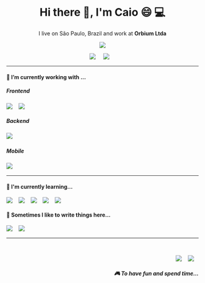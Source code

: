 <h1 align='center'> Hi there 👋, I'm Caio 😄 💻 </h1>

<p align='center'>
  I live on São Paulo, Brazil and work at <b>Orbium Ltda</b> 
</p>



<p align='center'>
  <a href="#"><img src="https://visitor-badge.glitch.me/badge?page_id=CaioRagazzi.CaioRagazzi"></a>
</p>




<p align='center'>
  <a href="https://www.linkedin.com/in/caioragazzi/"><img src="https://img.shields.io/badge/linkedin-%230077B5.svg?&style=for-the-badge&logo=linkedin&logoColor=white" /></a>&nbsp;&nbsp;&nbsp;&nbsp;
  <a href="mailto:ca.ragazzi@gmail.com?subject=Olá%20Caio"><img src="https://img.shields.io/badge/gmail-%23D14836.svg?&style=for-the-badge&logo=gmail&logoColor=white" /></a>&nbsp;&nbsp;&nbsp;&nbsp;

</p>


<hr>

<p align='center'>

<h4 id="headers" > 🔭 I’m currently working with ...</h4>

<div id="row1">

<div class="column-left">

  <p align='center'>
    <h5> Frontend</h5>
    <img src="https://img.shields.io/badge/Angular5%20-%23e34f26.svg?&style=for-the-badge&logo=angular&logoColor=white" />&nbsp;&nbsp;&nbsp;
    <img src="https://img.shields.io/badge/VueJs%20-%23e34f26.svg?&style=for-the-badge&logo=vue.js&color=green&logoColor=white" />&nbsp;&nbsp;&nbsp;
  </p>

</div>

<div class="column-right">

  <p align='center'>
    <h5>Backend</h5>
    <img src="https://img.shields.io/badge/.Net%20Core%20-%231572B6.svg?&style=for-the-badge&logo=.net&logoColor=white" />&nbsp;&nbsp;&nbsp;
  </p>
</div>

<div class="column-right">

  <p align='center'>
    <h5>Mobile</h5>
    <img src="https://img.shields.io/badge/React%20Native-%231572B6.svg?&style=for-the-badge&logo=react&logoColor=white" />&nbsp;&nbsp;&nbsp;
  </p>
</div>

</div>

<hr>

<div id="row2">

<div class="column-left">
  <p align='center'>
    <h4>🌱 I'm currently learning...</h4>
    <img src="https://img.shields.io/badge/react%20-%2361DAFB.svg?&style=for-the-badge&logo=react&logoColor=white" />&nbsp;&nbsp;&nbsp;
    <img src="https://img.shields.io/badge/node.js%20-%23339933.svg?&style=for-the-badge&logo=node.js&logoColor=white" />&nbsp;&nbsp;&nbsp;
    <img src="https://img.shields.io/badge/sass%20-%23cc6699.svg?&style=for-the-badge&logo=sass&logoColor=white" />&nbsp;&nbsp;&nbsp;
    <img src="https://img.shields.io/badge/styledcomponents%20-%23db7093.svg?&style=for-the-badge&logo=styled-components&logoColor=white" />&nbsp;&nbsp;&nbsp;
    <img src="https://img.shields.io/badge/jest%20-%23c21325.svg?&style=for-the-badge&logo=jest&logoColor=white" />&nbsp;&nbsp;&nbsp;
  </p>
</div>


<div align="left" >

  <p align='right'>
    <h4>💬 Sometimes I like to write things here...</h4>
    <a href="https://dev.to/stefanyvasc"><img src="https://img.shields.io/badge/DEV.TO-%230A0A0A.svg?&style=for-the-badge&logo=dev-dot-to&logoColor=white" /></a>&nbsp;&nbsp;&nbsp;
    <a href="https://medium.com/@stefany.vasc.sa"><img src="https://img.shields.io/badge/medium-%2312100E.svg?&style=for-the-badge&logo=medium&logoColor=white" /></a>&nbsp;&nbsp;&nbsp;
  </p>
  
</div>

<hr>




</div>

<br>
<p align="right">
    <a href="https://open.spotify.com/playlist/2w8GYqYdH6ve3g0nGcJcgE?si=7bCl8yynR2Saz4VPR6mDXQ"><img src="https://img.shields.io/badge/spotify-%231ED760.svg?&style=for-the-badge&logo=spotify&logoColor=white" /></a>&nbsp;&nbsp;&nbsp;
    <a href="steamcommunity.com/id/SteVasc/"><img src="https://img.shields.io/badge/Steam-%23000000.svg?&style=for-the-badge&logo=steam&logoColor=white" /></a>&nbsp;&nbsp;&nbsp;
  <h5 align="right">🎮 To have fun and spend time...</h5>
</p>
